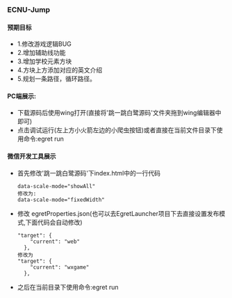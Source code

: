 ### ECNU-Jump

#### 预期目标

+ 1.修改游戏逻辑BUG
+ 2.增加辅助线功能
+ 3.增加学校元素方块
+ 4.方块上方添加对应的英文介绍
+ 5.规划一条路径，循环路径。



#### PC端展示:

- 下载源码后使用wing打开(直接将'跳一跳白鹭源码'文件夹拖到wing编辑器中即可)
- 点击调试运行(左上方小火箭左边的小爬虫按钮)或者直接在当前文件目录下使用命令:egret run

#### 微信开发工具展示

- 首先修改'跳一跳白鹭源码'下index.html中的一行代码

  ```
  data-scale-mode="showAll"
  修改为:
  data-scale-mode="fixedWidth"
  ```

- 修改 egretProperties.json(也可以去EgretLauncher项目下去直接设置发布模式,下面代码会自动修改)

  ```
  "target": {
      "current": "web"
    },
  修改为
  "target": {
      "current": "wxgame"
    },
  ```

- 之后在当前目录下使用命令:egret run



